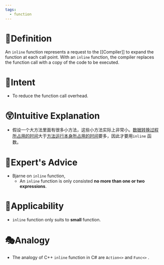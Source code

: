 ```yaml
---
tags:
  - function
---
```

# 📝Definition
An `inline` function represents a request to the [[Compiler]] to expand the function at each call point. With an `inline` function, the compiler replaces the function call with a copy of the code to be executed.

# 🎯Intent
- To reduce the function call overhead.

# 😲Intuitive Explanation
- 假设一个大方法里面有很多小方法，这些小方法实际上非常小。<u>数据转换过程所占用的时间</u>大于<u>方法运行本身所占用的时间</u>要多，因此才要用`inline` 函数。

# 🥼Expert's Advice
- Bjarne on `inline` function,
    - An `inline` function is only consisted **no more than one or two expressions**.
    
# 🤳Applicability
- `inline` function only suits to **small** function.

# 🎭Analogy
- The analogy of C++  `inline`  function in C# are  `Action<>`  and  `Func<>` .
